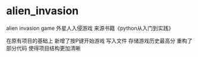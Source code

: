 # alien_invasion
alien invasion game
外星人入侵游戏 来源书籍《python从入门到实践》

在原有项目的基础上
新增了按P键开始游戏
写入文件 存储游戏历史最高分
重构了部分代码 使得项目结构更加清晰
